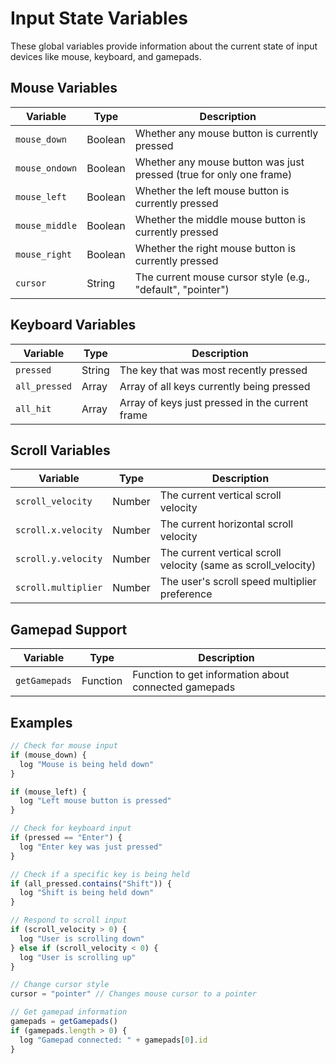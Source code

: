 # Input State Variables

These global variables provide information about the current state of input devices like mouse, keyboard, and gamepads.

## Mouse Variables

| Variable | Type | Description |
|----------|------|-------------|
| `mouse_down` | Boolean | Whether any mouse button is currently pressed |
| `mouse_ondown` | Boolean | Whether any mouse button was just pressed (true for only one frame) |
| `mouse_left` | Boolean | Whether the left mouse button is currently pressed |
| `mouse_middle` | Boolean | Whether the middle mouse button is currently pressed |
| `mouse_right` | Boolean | Whether the right mouse button is currently pressed |
| `cursor` | String | The current mouse cursor style (e.g., "default", "pointer") |

## Keyboard Variables

| Variable | Type | Description |
|----------|------|-------------|
| `pressed` | String | The key that was most recently pressed |
| `all_pressed` | Array | Array of all keys currently being pressed |
| `all_hit` | Array | Array of keys just pressed in the current frame |

## Scroll Variables

| Variable | Type | Description |
|----------|------|-------------|
| `scroll_velocity` | Number | The current vertical scroll velocity |
| `scroll.x.velocity` | Number | The current horizontal scroll velocity |
| `scroll.y.velocity` | Number | The current vertical scroll velocity (same as scroll_velocity) |
| `scroll.multiplier` | Number | The user's scroll speed multiplier preference |

## Gamepad Support

| Variable | Type | Description |
|----------|------|-------------|
| `getGamepads` | Function | Function to get information about connected gamepads |

## Examples

```javascript
// Check for mouse input
if (mouse_down) {
  log "Mouse is being held down"
}

if (mouse_left) {
  log "Left mouse button is pressed"
}

// Check for keyboard input
if (pressed == "Enter") {
  log "Enter key was just pressed"
}

// Check if a specific key is being held
if (all_pressed.contains("Shift")) {
  log "Shift is being held down"
}

// Respond to scroll input
if (scroll_velocity > 0) {
  log "User is scrolling down"
} else if (scroll_velocity < 0) {
  log "User is scrolling up"
}

// Change cursor style
cursor = "pointer" // Changes mouse cursor to a pointer

// Get gamepad information
gamepads = getGamepads()
if (gamepads.length > 0) {
  log "Gamepad connected: " + gamepads[0].id
}
```